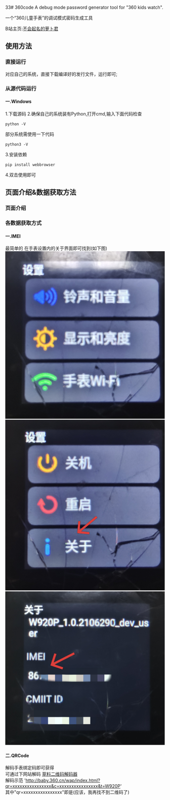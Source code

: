 33# 360code
A debug mode password generator tool for "360 kids watch".<p>
一个“360儿童手表”的调试模式密码生成工具<p>
B站主页:[不会起名的萝卜君](https://space.bilibili.com/1732976071?spm_id_from=333.1007.0.0)
## 使用方法
### 直接运行
对应自己的系统，直接下载编译好的发行文件，运行即可;
### 从源代码运行
#### 一.Windows
1.下载源码
2.确保自己的系统装有Python,打开cmd,输入下面代码检查
~~~
python -V
~~~
部分系统需使用一下代码
~~~
python3 -V
~~~
3.安装依赖
~~~
pip install webbrowser
~~~
4.双击使用即可
## 页面介绍&数据获取方法
### 页面介绍
### 各数据获取方式
#### 一.IMEI
最简单的
在手表设置内的关于界面即可找到(如下图)
![步骤一](https://github.com/Harrot114514/360code/blob/main/photos/IMG_20250508_222149.jpg "步骤一")
![步骤二](https://github.com/Harrot114514/360code/blob/main/photos/IMG_20250508_222233.jpg "步骤二")
![步骤三](https://github.com/Harrot114514/360code/blob/main/photos/IMG_20250508_222311.jpg "步骤三")
#### 二.QRCode
解码手表绑定码即可获得  
可通过下网站解码
[草料二维码解码器](https://cli.im/deqr)  
解码示范  'http://baby.360.cn/wap/index.html?qr=xxxxxxxxxxxxxxxx&c=xxxxxxxxxxxxxxxx&t=W920P'  
其中"qr=xxxxxxxxxxxxxxxx"即是(应该，我再找不到二维码了)